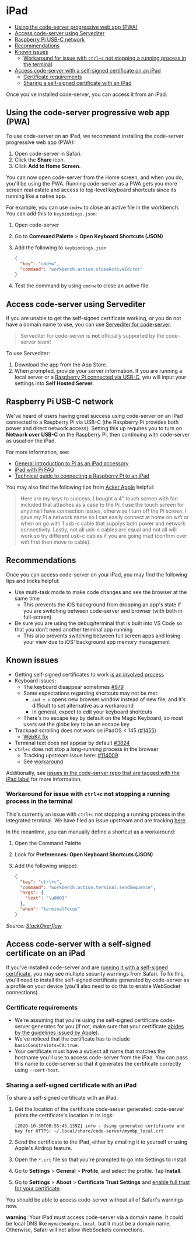 <!-- START doctoc generated TOC please keep comment here to allow auto update -->
<!-- DON'T EDIT THIS SECTION, INSTEAD RE-RUN doctoc TO UPDATE -->
# iPad

- [Using the code-server progressive web app (PWA)](#using-the-code-server-progressive-web-app-pwa)
- [Access code-server using Servediter](#access-code-server-using-servediter)
- [Raspberry Pi USB-C network](#raspberry-pi-usb-c-network)
- [Recommendations](#recommendations)
- [Known issues](#known-issues)
  - [Workaround for issue with `ctrl+c` not stopping a running process in the terminal](#workaround-for-issue-with-ctrlc-not-stopping-a-running-process-in-the-terminal)
- [Access code-server with a self-signed certificate on an iPad](#access-code-server-with-a-self-signed-certificate-on-an-ipad)
  - [Certificate requirements](#certificate-requirements)
  - [Sharing a self-signed certificate with an iPad](#sharing-a-self-signed-certificate-with-an-ipad)

<!-- END doctoc generated TOC please keep comment here to allow auto update -->

Once you've installed code-server, you can access it from an iPad.

## Using the code-server progressive web app (PWA)

To use code-server on an iPad, we recommend installing the code-server
progressive web app (PWA):

1. Open code-server in Safari.
2. Click the **Share** icon.
3. Click **Add to Home Screen**.

You can now open code-server from the Home screen, and when you do, you'll be
using the PWA. Running code-server as a PWA gets you more screen real estate and
access to top-level keyboard shortcuts since its running like a native app.

For example, you can use `cmd+w` to close an active file in the workbench. You
can add this to `keybindings.json`:

1. Open code-server
2. Go to **Command Palette** > **Open Keyboard Shortcuts (JSON)**
3. Add the following to `keybindings.json`

   ```json
   {
     "key": "cmd+w",
     "command": "workbench.action.closeActiveEditor"
   }
   ```

4. Test the command by using `cmd+w` to close an active file.

## Access code-server using Servediter

If you are unable to get the self-signed certificate working, or you do not have a domain
name to use, you can use [Servediter for code-server](https://apps.apple.com/us/app/servediter-for-code-server/id1504491325).

> Servediter for code-server is **not** officially supported by the code-server team!

To use Servediter:

1. Download the app from the App Store.
2. When prompted, provide your server information. If you are running a local
   server or a [Raspberry Pi connected via USB-C](#raspberry-pi-usb-c-network), you will input your settings
   into **Self Hosted Server**.

## Raspberry Pi USB-C network

We've heard of users having great success using code-server on an iPad connected
to a Raspberry Pi via USB-C (the Raspberry Pi provides both power and direct
network access). Setting this up requires you to turn on **Network over USB-C**
on the Raspberry Pi, then continuing with code-server as usual on the iPad.

For more information, see:

- [General introduction to Pi as an iPad
  accessory](https://www.youtube.com/watch?v=IR6sDcKo3V8)
- [iPad with Pi FAQ](https://www.youtube.com/watch?v=SPSlyqo5Q2Q)
- [Technical guide to connecting a Raspberry Pi to an
  iPad](https://www.geeky-gadgets.com/connect-a-raspberry-pi-4-to-an-ipad-pro-21-01-2020/)

You may also find the following tips from [Acker
Apple](http://github.com/ackerapple/) helpful:

> Here are my keys to success. I bought a 4" touch screen with fan included that
> attaches as a case to the Pi. I use the touch screen for anytime I have
> connection issues, otherwise I turn off the Pi screen. I gave my Pi a network
> name so I can easily connect at home on wifi or when on go with 1 usb-c cable
> that supplys both power and network connectivity. Lastly, not all usb-c cables
> are equal and not all will work so try different usb-c cables if you are going
> mad (confirm over wifi first then move to cable).

## Recommendations

Once you can access code-server on your iPad, you may find the following tips
and tricks helpful:

- Use multi-task mode to make code changes and see the browser at the same time
  - This prevents the iOS background from dropping an app's state if you are
    switching between code-server and browser (with both in full-screen)
- Be sure you are using the debug/terminal that is built into VS Code so that
  you don’t need another terminal app running
  - This also prevents switching between full screen apps and losing your view
    due to iOS' background app memory management

## Known issues

- Getting self-signed certificates to work [is an involved
  process](#access-code-server-with-a-self-signed-certificate-on-an-ipad)
- Keyboard issues:
  - The keyboard disappear sometimes
    [#979](https://github.com/cdr/code-server/issues/979)
  - Some expectations regarding shortcuts may not be met:
    - `cmd + n` opens new browser window instead of new file, and it's difficult
      to set alternative as a workaround
    - In general, expect to edit your keyboard shortcuts
  - There's no escape key by default on the Magic Keyboard, so most users set
    the globe key to be an escape key
- Trackpad scrolling does not work on iPadOS < 145
  ([#1455](https://github.com/cdr/code-server/issues/1455))
  - [WebKit fix](https://bugs.webkit.org/show_bug.cgi?id=210071#c13)
- Terminal text does not appear by default [#3824](https://github.com/cdr/code-server/issues/3824)
- `ctrl+c` does not stop a long-running process in the browser
  - Tracking upstream issue here:
    [#114009](https://github.com/microsoft/vscode/issues/114009)
  - See [workaround](#ctrl-c-workaround)

Additionally, see [issues in the code-server repo that are tagged with the iPad
label](https://github.com/cdr/code-server/issues?q=is%3Aopen+is%3Aissue+label%3AiPad)
for more information.

### Workaround for issue with `ctrl+c` not stopping a running process in the terminal

This's currently an issue with `ctrl+c` not stopping a running process in the
integrated terminal. We have filed an issue upstream and are tracking
[here](https://github.com/microsoft/vscode/issues/114009).

In the meantime, you can manually define a shortcut as a workaround:

1. Open the Command Palette
2. Look for **Preferences: Open Keyboard Shortcuts (JSON)**
3. Add the following snippet:

   ```json
   {
     "key": "ctrl+c",
     "command": "workbench.action.terminal.sendSequence",
     "args": {
       "text": "\u0003"
     },
     "when": "terminalFocus"
   }
   ```

_Source: [StackOverflow](https://stackoverflow.com/a/52735954/3015595)_

## Access code-server with a self-signed certificate on an iPad

If you've installed code-server and are [running it with a self-signed
certificate](./guide.md#using-a-self-signed-certificate), you may see multiple
security warnings from Safari. To fix this, you'll need to install the
self-signed certificate generated by code-server as a profile on your device (you'll also need to do this to
enable WebSocket connections).

### Certificate requirements

- We're assuming that you're using the self-signed certificate code-server
  generates for you (if not, make sure that your certificate [abides by the
  guidelines issued by Apple](https://support.apple.com/en-us/HT210176)).
- We've noticed that the certificate has to include `basicConstraints=CA:true`.
- Your certificate must have a subject alt name that matches the hostname you'll
  use to access code-server from the iPad. You can pass this name to code-server
  so that it generates the certificate correctly using `--cert-host`.

### Sharing a self-signed certificate with an iPad

To share a self-signed certificate with an iPad:

1. Get the location of the certificate code-server generated; code-server prints
   the certificate's location in its logs:

   ```console
   [2020-10-30T08:55:45.139Z] info - Using generated certificate and key for HTTPS: ~/.local/share/code-server/mymbp_local.crt
   ```

2. Send the certificate to the iPad, either by emailing it to yourself or using
   Apple's Airdrop feature.

3. Open the `*.crt` file so that you're prompted to go into Settings to install.

4. Go to **Settings** > **General** > **Profile**, and select the profile. Tap **Install**.

5. Go to **Settings** > **About** > **Certificate Trust Settings** and [enable
   full trust for your certificate](https://support.apple.com/en-us/HT204477).

You should be able to access code-server without all of Safari's warnings now.

**warning**: Your iPad must access code-server via a domain name. It could be local
DNS like `mymacbookpro.local`, but it must be a domain name. Otherwise, Safari will
not allow WebSockets connections.
